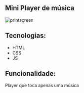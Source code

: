 ## Mini Player de música

<img src="https://i.imgur.com/y79DIou.png" alt="printscreen">

## Tecnologias:
- HTML
- CSS
- JS

## Funcionalidade:
Player que toca apenas uma música 
